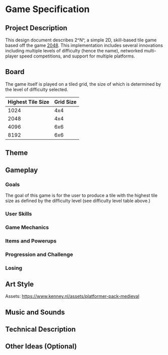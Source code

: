# Game Specification
## Project Description
This design document describes 2^N^, a simple 2D, skill-based tile game based off the game [2048](https://play2048.co/).  This implementation includes several innovations including multiple levels of difficulty (hence the name), networked multi-player speed competitions, and support for multiple platforms.

## Board
The game itself is played on a tiled grid, the size of which is determined by the level of difficulty selected.

| Highest Tile Size | Grid Size |
|-------------------|-----------|
| 1024              | 4x4       |
| 2048              | 4x4       |
| 4096              | 6x6       |
| 8192              | 6x6       |

## Theme

## Gameplay

### Goals
The goal of this game is for the user to produce a tile with the highest tile size as defined by the difficulty level (see difficulty level table above.)
### User Skills

### Game Mechanics

### Items and Powerups

### Progression and Challenge

### Losing

## Art Style
Assets: https://www.kenney.nl/assets/platformer-pack-medieval
## Music and Sounds

## Technical Description

## Other Ideas (Optional)

<!--stackedit_data:
eyJoaXN0b3J5IjpbLTI4MjQ2NjI1OCwtMTUzMDUwMDYwNiwyMj
c1OTc1NDAsMTE3Mzc2OTEyMSwtMTc0NDg1NDI2NF19
-->